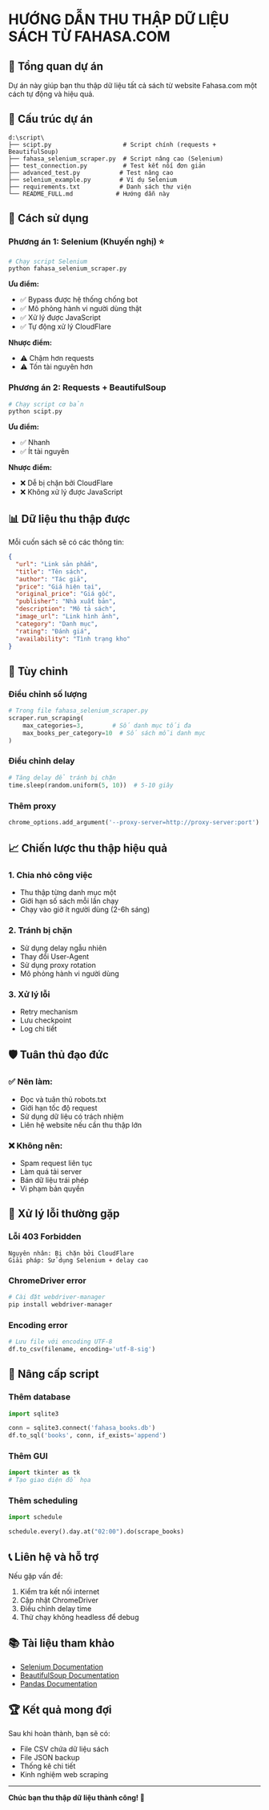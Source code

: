 # HƯỚNG DẪN THU THẬP DỮ LIỆU SÁCH TỪ FAHASA.COM

## 🎯 Tổng quan dự án

Dự án này giúp bạn thu thập dữ liệu tất cả sách từ website Fahasa.com một cách tự động và hiệu quả.

## 📁 Cấu trúc dự án

```
d:\script\
├── scipt.py                    # Script chính (requests + BeautifulSoup)
├── fahasa_selenium_scraper.py  # Script nâng cao (Selenium)
├── test_connection.py          # Test kết nối đơn giản
├── advanced_test.py           # Test nâng cao
├── selenium_example.py        # Ví dụ Selenium
├── requirements.txt           # Danh sách thư viện
└── README_FULL.md            # Hướng dẫn này
```

## 🚀 Cách sử dụng

### Phương án 1: Selenium (Khuyến nghị) ⭐

```bash
# Chạy script Selenium
python fahasa_selenium_scraper.py
```

**Ưu điểm:**
- ✅ Bypass được hệ thống chống bot
- ✅ Mô phỏng hành vi người dùng thật
- ✅ Xử lý được JavaScript
- ✅ Tự động xử lý CloudFlare

**Nhược điểm:**
- ⚠️ Chậm hơn requests
- ⚠️ Tốn tài nguyên hơn

### Phương án 2: Requests + BeautifulSoup

```bash
# Chạy script cơ bản
python scipt.py
```

**Ưu điểm:**
- ✅ Nhanh
- ✅ Ít tài nguyên

**Nhược điểm:**
- ❌ Dễ bị chặn bởi CloudFlare
- ❌ Không xử lý được JavaScript

## 📊 Dữ liệu thu thập được

Mỗi cuốn sách sẽ có các thông tin:

```json
{
  "url": "Link sản phẩm",
  "title": "Tên sách",
  "author": "Tác giả",
  "price": "Giá hiện tại",
  "original_price": "Giá gốc",
  "publisher": "Nhà xuất bản",
  "description": "Mô tả sách",
  "image_url": "Link hình ảnh",
  "category": "Danh mục",
  "rating": "Đánh giá",
  "availability": "Tình trạng kho"
}
```

## 🔧 Tùy chỉnh

### Điều chỉnh số lượng

```python
# Trong file fahasa_selenium_scraper.py
scraper.run_scraping(
    max_categories=3,        # Số danh mục tối đa
    max_books_per_category=10  # Số sách mỗi danh mục
)
```

### Điều chỉnh delay

```python
# Tăng delay để tránh bị chặn
time.sleep(random.uniform(5, 10))  # 5-10 giây
```

### Thêm proxy

```python
chrome_options.add_argument('--proxy-server=http://proxy-server:port')
```

## 📈 Chiến lược thu thập hiệu quả

### 1. Chia nhỏ công việc
- Thu thập từng danh mục một
- Giới hạn số sách mỗi lần chạy
- Chạy vào giờ ít người dùng (2-6h sáng)

### 2. Tránh bị chặn
- Sử dụng delay ngẫu nhiên
- Thay đổi User-Agent
- Sử dụng proxy rotation
- Mô phỏng hành vi người dùng

### 3. Xử lý lỗi
- Retry mechanism
- Lưu checkpoint
- Log chi tiết

## 🛡️ Tuân thủ đạo đức

### ✅ Nên làm:
- Đọc và tuân thủ robots.txt
- Giới hạn tốc độ request
- Sử dụng dữ liệu có trách nhiệm
- Liên hệ website nếu cần thu thập lớn

### ❌ Không nên:
- Spam request liên tục
- Làm quá tải server
- Bán dữ liệu trái phép
- Vi phạm bản quyền

## 🐛 Xử lý lỗi thường gặp

### Lỗi 403 Forbidden
```
Nguyên nhân: Bị chặn bởi CloudFlare
Giải pháp: Sử dụng Selenium + delay cao
```

### ChromeDriver error
```bash
# Cài đặt webdriver-manager
pip install webdriver-manager
```

### Encoding error
```python
# Lưu file với encoding UTF-8
df.to_csv(filename, encoding='utf-8-sig')
```

## 🔄 Nâng cấp script

### Thêm database
```python
import sqlite3

conn = sqlite3.connect('fahasa_books.db')
df.to_sql('books', conn, if_exists='append')
```

### Thêm GUI
```python
import tkinter as tk
# Tạo giao diện đồ họa
```

### Thêm scheduling
```python
import schedule

schedule.every().day.at("02:00").do(scrape_books)
```

## 📞 Liên hệ và hỗ trợ

Nếu gặp vấn đề:
1. Kiểm tra kết nối internet
2. Cập nhật ChromeDriver
3. Điều chỉnh delay time
4. Thử chạy không headless để debug

## 📚 Tài liệu tham khảo

- [Selenium Documentation](https://selenium-python.readthedocs.io/)
- [BeautifulSoup Documentation](https://www.crummy.com/software/BeautifulSoup/bs4/doc/)
- [Pandas Documentation](https://pandas.pydata.org/docs/)

## 🏆 Kết quả mong đợi

Sau khi hoàn thành, bạn sẽ có:
- File CSV chứa dữ liệu sách
- File JSON backup
- Thống kê chi tiết
- Kinh nghiệm web scraping

---

**Chúc bạn thu thập dữ liệu thành công! 🎉**